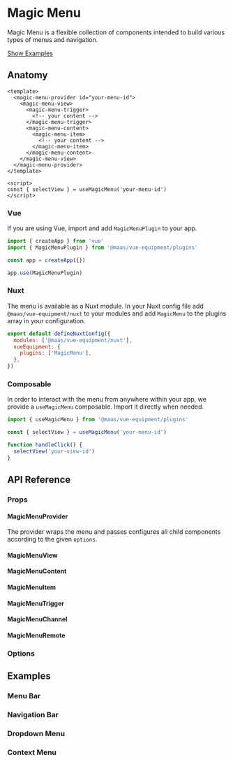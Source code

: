 # Magic Menu

Magic Menu is a flexible collection of components intended to build various types of menus and navigation.

[Show Examples](#examples)

<!--@include: @/apps/docs/src/content/snippets/overview.md-->

## Anatomy

```vue
<template>
  <magic-menu-provider id="your-menu-id">
    <magic-menu-view>
      <magic-menu-trigger>
        <!-- your content -->
      </magic-menu-trigger>
      <magic-menu-content>
        <magic-menu-item>
          <!-- your content -->
        </magic-menu-item>
      </magic-menu-content>
    </magic-menu-view>
  </magic-menu-provider>
</template>

<script>
const { selectView } = useMagicMenu('your-menu-id')
</script>
```

<!--@include: @/apps/docs/src/content/snippets/installation.md-->

### Vue

If you are using Vue, import and add `MagicMenuPlugin` to your app.

```js
import { createApp } from 'vue'
import { MagicMenuPlugin } from '@maas/vue-equipment/plugins'

const app = createApp({})

app.use(MagicMenuPlugin)
```

### Nuxt

The menu is available as a Nuxt module. In your Nuxt config file add `@maas/vue-equipment/nuxt` to your modules and add `MagicMenu` to the plugins array in your configuration.

```js
export default defineNuxtConfig({
  modules: ['@maas/vue-equipment/nuxt'],
  vueEquipment: {
    plugins: ['MagicMenu'],
  },
})
```

### Composable

In order to interact with the menu from anywhere within your app, we provide a `useMagicMenu` composable. Import it directly when needed.

```js
import { useMagicMenu } from '@maas/vue-equipment/plugins'

const { selectView } = useMagicMenu('your-menu-id')

function handleClick() {
  selectView('your-view-id')
}
```

## API Reference

### Props

#### MagicMenuProvider

The provider wraps the menu and passes configures all child components according to the given `options`.

<ProseTable 
  :columns="[
    { label: 'Prop' },
    { label: 'Type' },
    { label: 'Required' }
  ]"
  :rows="[
    {
      items: [
        {
          label: 'id',
          description: 'Providing an id is required. Can either be a string or a ref.'
        },
        {
          label: 'MaybeRef\<string\>',
          escape: true
        },
        {
          label: 'true'
        }
      ]
    },
    {
      items: [
        {
          label: 'options',
          description: 'Refer to the [options table](#options) for details.'
        },
        {
          label: 'MagicMenuOptions'
        },
        {
          label: 'false'
        }
      ]
    },
  ]"
/>

#### MagicMenuView

<ProseTable 
  :columns="[
    { label: 'Prop' },
    { label: 'Type' },
    { label: 'Required' }
  ]"
  :rows="[
    {
      items: [
        {
          label: 'id',
          description: 'Providing an id is optional. Can either be a string or a ref. Neccessary for interacting with the view through `useMagicMenu`.'
        },
        {
          label: 'MaybeRef\<string\>',
          escape: true
        },
        {
          label: 'false'
        }
      ]
    },
    {
      items: [
        {
          label: 'placement',
          description: 'Override the placement of the MenuView.'
        },
       {
          label: 'Placement',
          description: 'Please refer to the [Floating UI docs](https://floating-ui.com/docs/tutorial#placements).'
        },
        {
          label: 'false'
        }
      ]
    },
  ]"
/>

#### MagicMenuContent

<ProseTable 
  :columns="[
    { label: 'Prop' },
    { label: 'Type' },
    { label: 'Required' }
  ]"
  :rows="[
    {
      items: [
        {
          label: 'arrow',
          description: 'Show or hide an arrow pointing at the trigger element.'
        },
        {
          label: 'boolean',
        },
        {
          label: 'false'
        }
      ]
    },
    {
      items: [
        {
          label: 'transition',
          description: 'Override the [transition name](https://vuejs.org/guide/built-ins/transition#named-transitions).'
        },
        {
          label: 'string',
        },
        {
          label: 'false'
        }
      ]
    },
    {
      items: [
        {
          label: 'referenceEl',
          description: 'Override the reference element used for positioning the content element.'
        },
        {
          label: 'HTMLElement | ComponentPublicInstance',
          escape: true
        },
        {
          label: 'false'
        }
      ]
    }
  ]"
/>

#### MagicMenuItem

<ProseTable 
  :columns="[
    { label: 'Prop' },
    { label: 'Type' },
    { label: 'Required' }
  ]"
  :rows="[
    {
      items: [
        {
          label: 'id',
          description: 'Providing an id is optional.'
        },
        {
          label: 'string'
        },
        {
          label: 'false'
        }
      ]
    },
    {
      items: [
        {
          label: 'disabled',
          description: 'Disable the menu item.'
        },
        {
          label: 'boolean'
        },
        {
          label: 'false'
        }
      ]
    }
  ]"
/>

#### MagicMenuTrigger

<ProseTable 
  :columns="[
    { label: 'Prop' },
    { label: 'Type' },
    { label: 'Required' }
  ]"
  :rows="[
    {
      items: [
        {
          label: 'disabled',
          description: 'Disable the trigger.'
        },
        {
          label: 'boolean'
        },
        {
          label: 'false'
        }
      ]
    },
    {
      items: [
        {
          label: 'trigger',
          description: 'Override the interactions that activate the trigger.'
        },
        {
          label: 'Interaction[]',
          description: 'Array<\'click\' | \'mouseenter\' | \'right-click\'>',
        },
        {
          label: 'false'
        }
      ]
    },
    {
      items: [
        {
          label: 'asChild',
          description: 'Prevent the component from rendering and pass all functionality to a child element.'
        },
        {
          label: 'boolean'
        },
        {
          label: 'false'
        }
      ]
    }
  ]"
/>

#### MagicMenuChannel

<ProseTable 
  :columns="[
    { label: 'Prop' },
    { label: 'Type' },
    { label: 'Required' }
  ]"
  :rows="[
    {
      items: [
        {
          label: 'id',
          description: 'Providing an id is optional. Can either be a string or a ref. Neccessary for interacting with the channel through `useMagicMenu`.'
        },
        {
          label: 'MaybeRef\<string\>',
          escape: true
        },
        {
          label: 'false'
        }
      ]
    },
     {
      items: [
        {
          label: 'transition',
          description: 'Override the [transition name](https://vuejs.org/guide/built-ins/transition#named-transitions).'
        },
        {
          label: 'string',
        },
        {
          label: 'false'
        }
      ]
    },
  ]"
/>

#### MagicMenuRemote

<ProseTable 
  :columns="[
    { label: 'Prop' },
    { label: 'Type' },
    { label: 'Required' }
  ]"
  :rows="[
    {
      items: [
        {
          label: 'channelId',
          description: 'Provide a channel id, for the remote to communicate with.'
        },
        {
          label: 'string'
        },
        {
          label: 'true'
        }
      ]
    },
    {
      items: [
        {
          label: 'viewId',
          description: 'Provide the id of the view, the channel is nested in. This is only neccessary if the triger isn’t nested inside `MagicMenuView`.'
        },
        {
          label: 'string'
        },
        {
          label: 'false'
        }
      ]
    },
    {
      items: [
        {
          label: 'instanceId',
          description: 'Provide the menu id. This is only neccessary if the trigger isn’t nested inside `MagicMenuProvider`.'
        },
        {
          label: 'string'
        },
        {
          label: 'false'
        }
      ]
    },
    {
      items: [
        {
          label: 'disabled',
          description: 'Disable the remote.'
        },
        {
          label: 'boolean'
        },
        {
          label: 'false'
        }
      ]
    },
    {
      items: [
        {
          label: 'trigger',
          description: 'Override the interactions that activate the remote.'
        },
        {
          label: 'Interaction[]',
          description: 'Array<\'click\' | \'mouseenter\' | \'right-click\'>'
        },
        {
          label: 'false'
        }
      ]
    },
    {
      items: [
        {
          label: 'asChild',
          description: 'Prevent the component from rendering and pass all functionality to a child element.'
        },
        {
          label: 'boolean'
        },
        {
          label: 'false'
        }
      ]
    }
  ]"
/>

### Options

## Examples

### Menu Bar

<component-preview src="./demo/MenuBarDemo.vue" />

### Navigation Bar

<component-preview src="./demo/NavigationBarDemo.vue" />

### Dropdown Menu

<component-preview src="./demo/DropdownMenuDemo.vue" />

### Context Menu

<component-preview src="./demo/ContextMenuDemo.vue" />
